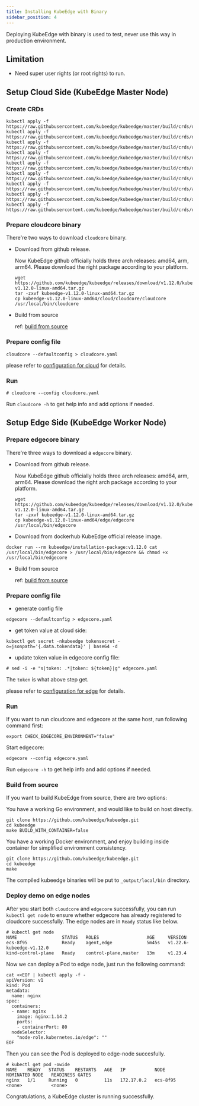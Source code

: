 ```yaml
---
title: Installing KubeEdge with Binary
sidebar_position: 4
---
```

Deploying KubeEdge with binary is used to test, never use this way in production environment.

## Limitation

- Need super user rights (or root rights) to run.

## Setup Cloud Side (KubeEdge Master Node)

### Create CRDs

```shell
kubectl apply -f https://raw.githubusercontent.com/kubeedge/kubeedge/master/build/crds/devices/devices_v1alpha2_device.yaml
kubectl apply -f https://raw.githubusercontent.com/kubeedge/kubeedge/master/build/crds/devices/devices_v1alpha2_devicemodel.yaml
kubectl apply -f https://raw.githubusercontent.com/kubeedge/kubeedge/master/build/crds/reliablesyncs/cluster_objectsync_v1alpha1.yaml
kubectl apply -f https://raw.githubusercontent.com/kubeedge/kubeedge/master/build/crds/reliablesyncs/objectsync_v1alpha1.yaml
kubectl apply -f https://raw.githubusercontent.com/kubeedge/kubeedge/master/build/crds/router/router_v1_ruleEndpoint.yaml
kubectl apply -f https://raw.githubusercontent.com/kubeedge/kubeedge/master/build/crds/router/router_v1_rule.yaml
kubectl apply -f https://raw.githubusercontent.com/kubeedge/kubeedge/master/build/crds/apps/apps_v1alpha1_edgeapplication.yaml
kubectl apply -f https://raw.githubusercontent.com/kubeedge/kubeedge/master/build/crds/apps/apps_v1alpha1_nodegroup.yaml
kubectl apply -f https://raw.githubusercontent.com/kubeedge/kubeedge/master/build/crds/operations/operations_v1alpha1_nodeupgradejob.yaml
```

### Prepare cloudcore binary
There're two ways to download `cloudcore` binary.

- Download from github release.

    Now KubeEdge github officially holds three arch releases: amd64, arm, arm64. Please download the right package according to your platform.
    
    ```shell
    wget https://github.com/kubeedge/kubeedge/releases/download/v1.12.0/kubeedge-v1.12.0-linux-amd64.tar.gz
    tar -zxvf kubeedge-v1.12.0-linux-amd64.tar.gz
    cp kubeedge-v1.12.0-linux-amd64/cloud/cloudcore/cloudcore /usr/local/bin/cloudcore
    ```

- Build from source
  
    ref: [build from source](#build-from-source)


### Prepare config file

```shell
cloudcore --defaultconfig > cloudcore.yaml
```

please refer to [configuration for cloud](./config#configuration-cloud-side-kubeedge-master) for details.

### Run

```shell
# cloudcore --config cloudcore.yaml
```

Run `cloudcore -h` to get help info and add options if needed.


## Setup Edge Side (KubeEdge Worker Node)

### Prepare edgecore binary
There're three ways to download a `edgecore` binary.

- Download from github release.
  
  Now KubeEdge github officially holds three arch releases: amd64, arm, arm64. Please download the right arch package according to your platform.
  ```shell
  wget https://github.com/kubeedge/kubeedge/releases/download/v1.12.0/kubeedge-v1.12.0-linux-amd64.tar.gz
  tar -zxvf kubeedge-v1.12.0-linux-amd64.tar.gz
  cp kubeedge-v1.12.0-linux-amd64/edge/edgecore /usr/local/bin/edgecore
  ```

- Download from dockerhub KubeEdge official release image.
```shell
docker run --rm kubeedge/installation-package:v1.12.0 cat /usr/local/bin/edgecore > /usr/local/bin/edgecore && chmod +x /usr/local/bin/edgecore
```

- Build from source
  
  ref: [build from source](#build-from-source)

### Prepare config file

- generate config file

```shell
edgecore --defaultconfig > edgecore.yaml
```

- get token value at cloud side:

```shell
kubectl get secret -nkubeedge tokensecret -o=jsonpath='{.data.tokendata}' | base64 -d
```

- update token value in edgecore config file:

```shell
# sed -i -e "s|token: .*|token: ${token}|g" edgecore.yaml
```

The `token` is what above step get.

please refer to [configuration for edge](./config#configuration-edge-side-kubeedge-worker-node) for details.

### Run

If you want to run cloudcore and edgecore at the same host, run following command first:

```shell
export CHECK_EDGECORE_ENVIRONMENT="false"
```

Start edgecore:

```shell
edgecore --config edgecore.yaml
```

Run `edgecore -h` to get help info and add options if needed.



### Build from source
If you want to build KubeEdge from source, there are two options:

You have a working Go environment, and would like to build on host directly.
```shell
git clone https://github.com/kubeedge/kubeedge.git
cd kubeedge
make BUILD_WITH_CONTAINER=false
```

You have a working Docker environment, and enjoy building inside container for simplified environment consistency.
```shell
git clone https://github.com/kubeedge/kubeedge.git
cd kubeedge
make
```

The compiled kubeedge binaries will be put to `_output/local/bin` directory.

### Deploy demo on edge nodes

After you start both `cloudcore` and `edgecore` successfully, you can run `kubectl get node` to ensure whether edgecore has already registered to cloudcore successfully. The edge nodes are in `Ready` status like below.
```shell
# kubectl get node
NAME                 STATUS   ROLES                  AGE     VERSION
ecs-8f95             Ready    agent,edge             5m45s   v1.22.6-kubeedge-v1.12.0
kind-control-plane   Ready    control-plane,master   13m     v1.23.4
```
Now we can deploy a Pod to edge node, just run the following command:
```
cat <<EOF | kubectl apply -f -
apiVersion: v1
kind: Pod
metadata:
  name: nginx
spec:
  containers:
  - name: nginx
    image: nginx:1.14.2
    ports:
    - containerPort: 80
  nodeSelector:
    "node-role.kubernetes.io/edge": ""
EOF
```

Then you can see the Pod is deployed to edge-node succesfully.
```shell
# kubectl get pod -owide
NAME    READY   STATUS    RESTARTS   AGE   IP           NODE       NOMINATED NODE   READINESS GATES
nginx   1/1     Running   0          11s   172.17.0.2   ecs-8f95   <none>           <none>
```

Congratulations, a KubeEdge cluster is running successfully.
